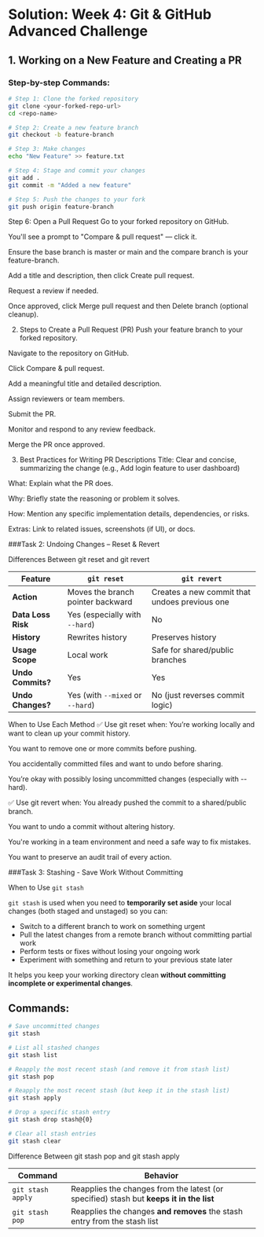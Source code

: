 # Solution: Week 4: Git & GitHub Advanced Challenge

## 1. Working on a New Feature and Creating a PR

### Step-by-step Commands:
```bash
# Step 1: Clone the forked repository
git clone <your-forked-repo-url>
cd <repo-name>

# Step 2: Create a new feature branch
git checkout -b feature-branch

# Step 3: Make changes
echo "New Feature" >> feature.txt

# Step 4: Stage and commit your changes
git add .
git commit -m "Added a new feature"

# Step 5: Push the changes to your fork
git push origin feature-branch
```
Step 6: Open a Pull Request
Go to your forked repository on GitHub.

You'll see a prompt to "Compare & pull request" — click it.

Ensure the base branch is master or main and the compare branch is your feature-branch.

Add a title and description, then click Create pull request.

Request a review if needed.

Once approved, click Merge pull request and then Delete branch (optional cleanup).

2. Steps to Create a Pull Request (PR)
Push your feature branch to your forked repository.

Navigate to the repository on GitHub.

Click Compare & pull request.

Add a meaningful title and detailed description.

Assign reviewers or team members.

Submit the PR.

Monitor and respond to any review feedback.

Merge the PR once approved.

3. Best Practices for Writing PR Descriptions
Title: Clear and concise, summarizing the change (e.g., Add login feature to user dashboard)

What: Explain what the PR does.

Why: Briefly state the reasoning or problem it solves.

How: Mention any specific implementation details, dependencies, or risks.

Extras: Link to related issues, screenshots (if UI), or docs.


###Task 2: Undoing Changes – Reset & Revert

Differences Between git reset and git revert

| Feature            | `git reset`                       | `git revert`                                  |
| ------------------ | --------------------------------- | --------------------------------------------- |
| **Action**         | Moves the branch pointer backward | Creates a new commit that undoes previous one |
| **Data Loss Risk** | Yes (especially with `--hard`)    | No                                            |
| **History**        | Rewrites history                  | Preserves history                             |
| **Usage Scope**    | Local work                        | Safe for shared/public branches               |
| **Undo Commits?**  | Yes                               | Yes                                           |
| **Undo Changes?**  | Yes (with `--mixed` or `--hard`)  | No (just reverses commit logic)               |


When to Use Each Method
✅ Use git reset when:
You’re working locally and want to clean up your commit history.

You want to remove one or more commits before pushing.

You accidentally committed files and want to undo before sharing.

You’re okay with possibly losing uncommitted changes (especially with --hard).

✅ Use git revert when:
You already pushed the commit to a shared/public branch.

You want to undo a commit without altering history.

You're working in a team environment and need a safe way to fix mistakes.

You want to preserve an audit trail of every action.



###Task 3: Stashing - Save Work Without Committing

When to Use `git stash`

`git stash` is used when you need to **temporarily set aside** your local changes (both staged and unstaged) so you can:

- Switch to a different branch to work on something urgent
- Pull the latest changes from a remote branch without committing partial work
- Perform tests or fixes without losing your ongoing work
- Experiment with something and return to your previous state later

It helps you keep your working directory clean **without committing incomplete or experimental changes**.

## Commands:

```bash
# Save uncommitted changes
git stash

# List all stashed changes
git stash list

# Reapply the most recent stash (and remove it from stash list)
git stash pop

# Reapply the most recent stash (but keep it in the stash list)
git stash apply

# Drop a specific stash entry
git stash drop stash@{0}

# Clear all stash entries
git stash clear

```

Difference Between git stash pop and git stash apply

| Command           | Behavior                                                                                |
| ----------------- | --------------------------------------------------------------------------------------- |
| `git stash apply` | Reapplies the changes from the latest (or specified) stash but **keeps it in the list** |
| `git stash pop`   | Reapplies the changes **and removes** the stash entry from the stash list               |

